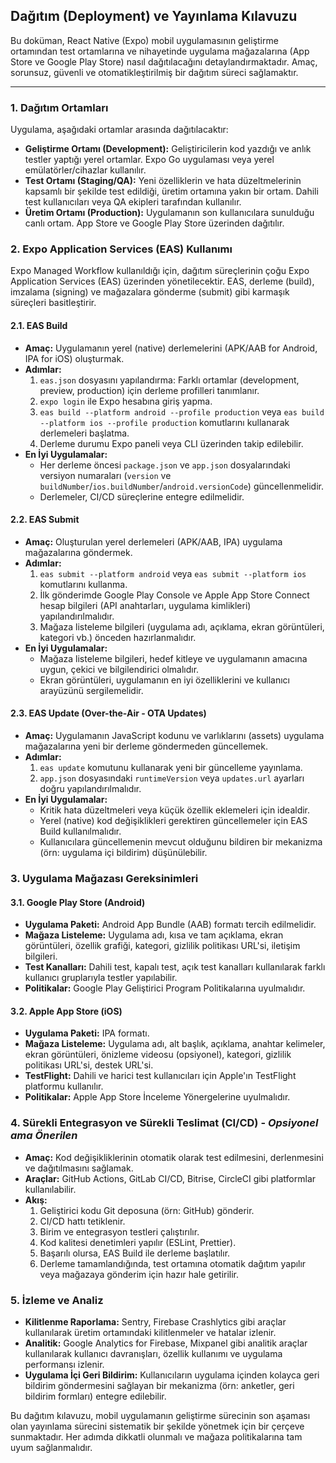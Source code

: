  ## Dağıtım (Deployment) ve Yayınlama Kılavuzu

Bu doküman, React Native (Expo) mobil uygulamasının geliştirme ortamından test ortamlarına ve nihayetinde uygulama mağazalarına (App Store ve Google Play Store) nasıl dağıtılacağını detaylandırmaktadır. Amaç, sorunsuz, güvenli ve otomatikleştirilmiş bir dağıtım süreci sağlamaktır.

---

### 1. Dağıtım Ortamları

Uygulama, aşağıdaki ortamlar arasında dağıtılacaktır:

*   **Geliştirme Ortamı (Development):** Geliştiricilerin kod yazdığı ve anlık testler yaptığı yerel ortamlar. Expo Go uygulaması veya yerel emülatörler/cihazlar kullanılır.
*   **Test Ortamı (Staging/QA):** Yeni özelliklerin ve hata düzeltmelerinin kapsamlı bir şekilde test edildiği, üretim ortamına yakın bir ortam. Dahili test kullanıcıları veya QA ekipleri tarafından kullanılır.
*   **Üretim Ortamı (Production):** Uygulamanın son kullanıcılara sunulduğu canlı ortam. App Store ve Google Play Store üzerinden dağıtılır.

### 2. Expo Application Services (EAS) Kullanımı

Expo Managed Workflow kullanıldığı için, dağıtım süreçlerinin çoğu Expo Application Services (EAS) üzerinden yönetilecektir. EAS, derleme (build), imzalama (signing) ve mağazalara gönderme (submit) gibi karmaşık süreçleri basitleştirir.

#### 2.1. EAS Build

*   **Amaç:** Uygulamanın yerel (native) derlemelerini (APK/AAB for Android, IPA for iOS) oluşturmak.
*   **Adımlar:**
    1.  `eas.json` dosyasını yapılandırma: Farklı ortamlar (development, preview, production) için derleme profilleri tanımlanır.
    2.  `expo login` ile Expo hesabına giriş yapma.
    3.  `eas build --platform android --profile production` veya `eas build --platform ios --profile production` komutlarını kullanarak derlemeleri başlatma.
    4.  Derleme durumu Expo paneli veya CLI üzerinden takip edilebilir.
*   **En İyi Uygulamalar:**
    *   Her derleme öncesi `package.json` ve `app.json` dosyalarındaki versiyon numaraları (`version` ve `buildNumber`/`ios.buildNumber`/`android.versionCode`) güncellenmelidir.
    *   Derlemeler, CI/CD süreçlerine entegre edilmelidir.

#### 2.2. EAS Submit

*   **Amaç:** Oluşturulan yerel derlemeleri (APK/AAB, IPA) uygulama mağazalarına göndermek.
*   **Adımlar:**
    1.  `eas submit --platform android` veya `eas submit --platform ios` komutlarını kullanma.
    2.  İlk gönderimde Google Play Console ve Apple App Store Connect hesap bilgileri (API anahtarları, uygulama kimlikleri) yapılandırılmalıdır.
    3.  Mağaza listeleme bilgileri (uygulama adı, açıklama, ekran görüntüleri, kategori vb.) önceden hazırlanmalıdır.
*   **En İyi Uygulamalar:**
    *   Mağaza listeleme bilgileri, hedef kitleye ve uygulamanın amacına uygun, çekici ve bilgilendirici olmalıdır.
    *   Ekran görüntüleri, uygulamanın en iyi özelliklerini ve kullanıcı arayüzünü sergilemelidir.

#### 2.3. EAS Update (Over-the-Air - OTA Updates)

*   **Amaç:** Uygulamanın JavaScript kodunu ve varlıklarını (assets) uygulama mağazalarına yeni bir derleme göndermeden güncellemek.
*   **Adımlar:**
    1.  `eas update` komutunu kullanarak yeni bir güncelleme yayınlama.
    2.  `app.json` dosyasındaki `runtimeVersion` veya `updates.url` ayarları doğru yapılandırılmalıdır.
*   **En İyi Uygulamalar:**
    *   Kritik hata düzeltmeleri veya küçük özellik eklemeleri için idealdir.
    *   Yerel (native) kod değişiklikleri gerektiren güncellemeler için EAS Build kullanılmalıdır.
    *   Kullanıcılara güncellemenin mevcut olduğunu bildiren bir mekanizma (örn: uygulama içi bildirim) düşünülebilir.

### 3. Uygulama Mağazası Gereksinimleri

#### 3.1. Google Play Store (Android)

*   **Uygulama Paketi:** Android App Bundle (AAB) formatı tercih edilmelidir.
*   **Mağaza Listeleme:** Uygulama adı, kısa ve tam açıklama, ekran görüntüleri, özellik grafiği, kategori, gizlilik politikası URL'si, iletişim bilgileri.
*   **Test Kanalları:** Dahili test, kapalı test, açık test kanalları kullanılarak farklı kullanıcı gruplarıyla testler yapılabilir.
*   **Politikalar:** Google Play Geliştirici Program Politikalarına uyulmalıdır.

#### 3.2. Apple App Store (iOS)

*   **Uygulama Paketi:** IPA formatı.
*   **Mağaza Listeleme:** Uygulama adı, alt başlık, açıklama, anahtar kelimeler, ekran görüntüleri, önizleme videosu (opsiyonel), kategori, gizlilik politikası URL'si, destek URL'si.
*   **TestFlight:** Dahili ve harici test kullanıcıları için Apple'ın TestFlight platformu kullanılır.
*   **Politikalar:** Apple App Store İnceleme Yönergelerine uyulmalıdır.

### 4. Sürekli Entegrasyon ve Sürekli Teslimat (CI/CD) - *Opsiyonel ama Önerilen*

*   **Amaç:** Kod değişikliklerinin otomatik olarak test edilmesini, derlenmesini ve dağıtılmasını sağlamak.
*   **Araçlar:** GitHub Actions, GitLab CI/CD, Bitrise, CircleCI gibi platformlar kullanılabilir.
*   **Akış:**
    1.  Geliştirici kodu Git deposuna (örn: GitHub) gönderir.
    2.  CI/CD hattı tetiklenir.
    3.  Birim ve entegrasyon testleri çalıştırılır.
    4.  Kod kalitesi denetimleri yapılır (ESLint, Prettier).
    5.  Başarılı olursa, EAS Build ile derleme başlatılır.
    6.  Derleme tamamlandığında, test ortamına otomatik dağıtım yapılır veya mağazaya gönderim için hazır hale getirilir.

### 5. İzleme ve Analiz

*   **Kilitlenme Raporlama:** Sentry, Firebase Crashlytics gibi araçlar kullanılarak üretim ortamındaki kilitlenmeler ve hatalar izlenir.
*   **Analitik:** Google Analytics for Firebase, Mixpanel gibi analitik araçlar kullanılarak kullanıcı davranışları, özellik kullanımı ve uygulama performansı izlenir.
*   **Uygulama İçi Geri Bildirim:** Kullanıcıların uygulama içinden kolayca geri bildirim göndermesini sağlayan bir mekanizma (örn: anketler, geri bildirim formları) entegre edilebilir.

Bu dağıtım kılavuzu, mobil uygulamanın geliştirme sürecinin son aşaması olan yayınlama sürecini sistematik bir şekilde yönetmek için bir çerçeve sunmaktadır. Her adımda dikkatli olunmalı ve mağaza politikalarına tam uyum sağlanmalıdır.

